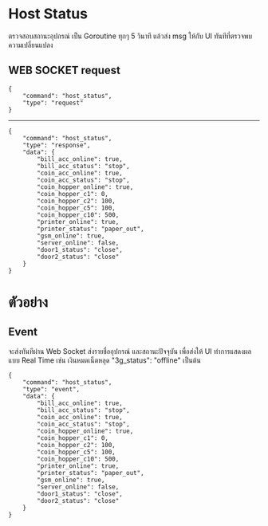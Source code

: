 # Host Status
ตรวจสอบสถานะอุปกรณ์ เป็น Goroutine ทุกๆ 5 วินาที แล้วส่ง msg ให้กับ UI ทันทีที่ตรวจพบความเปลี่ยนแปลง

## WEB SOCKET request
```
{
	"command": "host_status",
	"type": "request"
}
```
---
```
{
	"command": "host_status",
	"type": "response",
	"data": {
		"bill_acc_online": true,
		"bill_acc_status": "stop",
		"coin_acc_online": true,
		"coin_acc_status": "stop",
		"coin_hopper_online": true,
		"coin_hopper_c1": 0,
		"coin_hopper_c2": 100,
		"coin_hopper_c5": 100,
		"coin_hopper_c10": 500,
		"printer_online": true,
		"printer_status": "paper_out",
		"gsm_online": true,
		"server_online": false,
		"door1_status": "close",
		"door2_status": "close"
	}
}
```


ตัวอย่าง
=====
## Event
จะส่งทันทีผ่าน Web Socket ส่งรายชื่ออุปกรณ์ และสถานะปัจจุบัน เพื่อส่งให้ UI ทำการแสดงผลแบบ Real Time เช่น เงินหมดเน็ตหลุด "3g_status": "offline" เป็นต้น
```
{
	"command": "host_status",
	"type": "event",
	"data": {
		"bill_acc_online": true,
		"bill_acc_status": "stop",
		"coin_acc_online": true,
		"coin_acc_status": "stop",
		"coin_hopper_online": true,
		"coin_hopper_c1": 0,
		"coin_hopper_c2": 100,
		"coin_hopper_c5": 100,
		"coin_hopper_c10": 500,
		"printer_online": true,
		"printer_status": "paper_out",
		"gsm_online": true,
		"server_online": false,
		"door1_status": "close",
		"door2_status": "close"
	}
}
```

